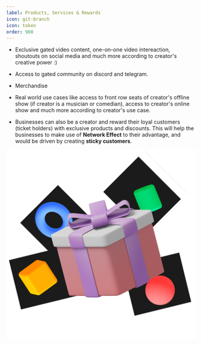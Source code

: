 ```yaml
---
label: Products, Services & Rewards
icon: git-branch
icon: token 
order: 900
---
```

  
  - Exclusive gated video content, one-on-one video intereaction, shoutouts on social media and much more according to creator's creative power :)

  - Access to gated community on discord and telegram.
  
  - Merchandise
  
  - Real world use cases like access to front row seats of creator's offline show (if creator is a musician or comedian), access to creator's online show and much more according to creator's use case. 
  
  - Businesses can also be a creator and reward their loyal customers (ticket holders) with exclusive products and discounts. This will help the businesses to make use of **Network Effect** to their advantage, and would be driven by creating **sticky customers**.

![](../../assets/premium.svg)
